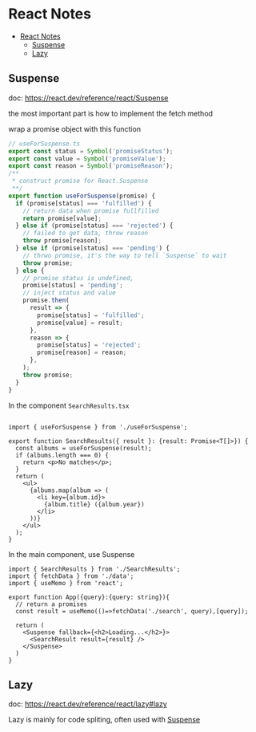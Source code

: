 # React Notes

- [React Notes](#react-notes)
  - [Suspense](#suspense)
  - [Lazy](#lazy)


## Suspense

doc: https://react.dev/reference/react/Suspense

the most important part is how to implement the fetch method


wrap a promise object with this function

```ts
// useForSuspense.ts
export const status = Symbol('promiseStatus');
export const value = Symbol('promiseValue');
export const reason = Symbol('promiseReason');
/**
 * construct promise for React.Suspense
 **/  
export function useForSuspense(promise) {
  if (promise[status] === 'fulfilled') {
    // return data when promise fullfilled
    return promise[value];
  } else if (promise[status] === 'rejected') {
    // failed to get data, throw reason
    throw promise[reason];
  } else if (promise[status] === 'pending') {
    // thrwo promise, it's the way to tell `Suspense` to wait
    throw promise;
  } else {
    // promise status is undefined,
    promise[status] = 'pending';
    // inject status and value
    promise.then(
      result => {
        promise[status] = 'fulfilled';
        promise[value] = result;
      },
      reason => {
        promise[status] = 'rejected';
        promise[reason] = reason;
      },      
    );
    throw promise;
  }
}
```

In the component `SearchResults.tsx`

```tsx

import { useForSuspense } from './useForSuspense';

export function SearchResults({ result }: {result: Promise<T[]>}) {
  const albums = useForSuspense(result);
  if (albums.length === 0) {
    return <p>No matches</p>;
  }
  return (
    <ul>
      {albums.map(album => (
        <li key={album.id}>
          {album.title} ({album.year})
        </li>
      ))}
    </ul>
  );
}

```

In the main component, use Suspense

```tsx
import { SearchResults } from './SearchResults';
import { fetchData } from './data';
import { useMemo } from 'react';

export function App({query}:{query: string}){
  // return a promises
  const result = useMemo(()=>fetchData('./search', query),[query]);

  return (
    <Suspense fallback={<h2>Loading...</h2>}>
      <SearchResult result={result} />
    </Suspense>
  )
}

```

## Lazy

doc: https://react.dev/reference/react/lazy#lazy

Lazy is mainly for code spliting, often used with [Suspense](https://react.dev/reference/react/Suspense)
